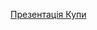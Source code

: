 [Презентація Купи](https://docs.google.com/presentation/d/1zbn2nVDKMjnchx9ql530s8is2myN09fNN0aCgP8GLyk/edit?usp=sharing)
